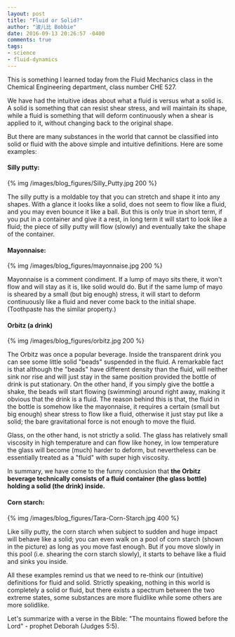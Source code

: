 ```yaml
---
layout: post
title: "Fluid or Solid?"
author: "波儿比 Bobbie"
date: 2016-09-13 20:26:57 -0400
comments: true
tags:
- science
- fluid-dynamics
---
```


This is something I learned today from the Fluid Mechanics class in the Chemical Engineering department, class number CHE 527.

We have had the intuitive ideas about what a fluid is versus what a solid is. A solid is something that can resist shear stress, and will maintain its shape, while a fluid is something that will deform continuously when a shear is applied to it, without changing back to the original shape.

But there are many substances in the world that cannot be classified into solid or fluid with the above simple and intuitive definitions. Here are some examples:

#### Silly putty:  

<!--more-->

{% img /images/blog_figures/Silly_Putty.jpg 200 %}

The silly putty is a moldable toy that you can stretch and shape it into any shapes. With a glance it looks like a solid, does not seem to flow like a fluid, and you may even bounce it like a ball. But this is only true in short term, if you put in a container and give it a rest, in long term it will start to look like a fluid; the piece of silly putty will flow (slowly) and eventually take the shape of the container.

#### Mayonnaise: 

{% img /images/blog_figures/mayonnaise.jpg 200 %}

Mayonnaise is a comment condiment. If a lump of mayo sits there, it won't flow and will stay as it is, like solid would do. But if the same lump of mayo is sheared by a small (but big enough) stress, it will start to deform continuously like a fluid and never come back to the initial shape. (Toothpaste has the similar property.)

#### Orbitz (a drink)  

{% img /images/blog_figures/orbitz.jpg 200 %}

The Orbitz was once a popular beverage. Inside the transparent drink you can see some little solid "beads" suspended in the fluid. A remarkable fact is that although the "beads" have different density than the fluid, will neither sink nor rise and will just stay in the same position provided the bottle of drink is put stationary. On the other hand, if you simply give the bottle a shake, the beads will start flowing (swimming) around right away, making it obvious that the drink is a fluid. The reason behind this is that, the fluid in the bottle is somehow like the mayonnaise, it requires a certain (small but big enough) shear stress to flow like a fluid, otherwise it just stay put like a solid; the bare gravitational force is not enough to move the fluid.  

Glass, on the other hand, is not strictly a solid. The glass has relatively small viscosity in high temperature and can flow like honey, in low temperature the glass will become (much) harder to deform, but nevertheless can be essentially treated as a "fluid" with super high viscosity.
  
In summary, we have come to the funny conclusion that **the Orbitz beverage technically consists of a fluid container (the glass bottle) holding a solid (the drink) inside.**

#### Corn starch: 

{% img /images/blog_figures/Tara-Corn-Starch.jpg 400 %}

Like silly putty, the corn starch when subject to sudden and huge impact will behave like a solid; you can even walk on a pool of corn starch (shown in the picture) as long as you move fast enough. But if you move slowly in this pool (i.e. shearing the corn starch slowly), it starts to behave like a fluid and sinks you inside.

All these examples remind us that we need to re-think our (intuitive) definitions for fluid and solid. Strictly speaking, nothing in this world is completely a solid or fluid, but there exists a spectrum between the two extreme states, some substances are more fluidlike while some others are more solidlike. 

Let's summarize with a verse in the Bible: "The mountains flowed before the Lord" - prophet Deborah (Judges 5:5).
